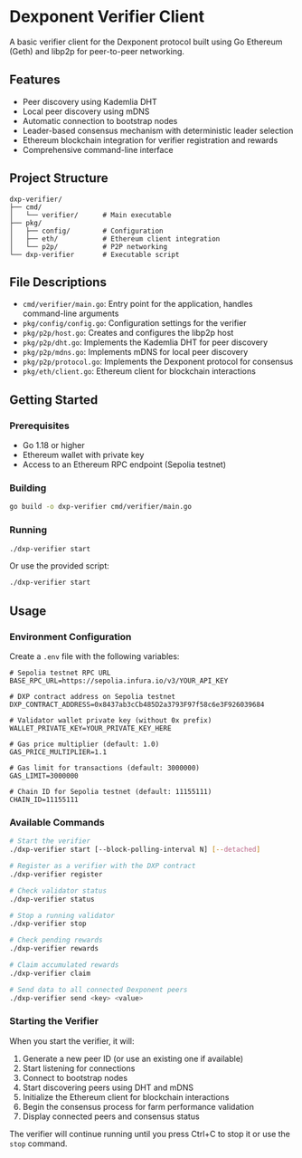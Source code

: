 # Dexponent Verifier Client

A basic verifier client for the Dexponent protocol built using Go Ethereum (Geth) and libp2p for peer-to-peer networking.

## Features

- Peer discovery using Kademlia DHT
- Local peer discovery using mDNS
- Automatic connection to bootstrap nodes
- Leader-based consensus mechanism with deterministic leader selection
- Ethereum blockchain integration for verifier registration and rewards
- Comprehensive command-line interface

## Project Structure

```
dxp-verifier/
├── cmd/
│   └── verifier/      # Main executable
├── pkg/
│   ├── config/        # Configuration
│   ├── eth/           # Ethereum client integration
│   └── p2p/           # P2P networking
└── dxp-verifier       # Executable script
```

## File Descriptions

- `cmd/verifier/main.go`: Entry point for the application, handles command-line arguments
- `pkg/config/config.go`: Configuration settings for the verifier
- `pkg/p2p/host.go`: Creates and configures the libp2p host
- `pkg/p2p/dht.go`: Implements the Kademlia DHT for peer discovery
- `pkg/p2p/mdns.go`: Implements mDNS for local peer discovery
- `pkg/p2p/protocol.go`: Implements the Dexponent protocol for consensus
- `pkg/eth/client.go`: Ethereum client for blockchain interactions

## Getting Started

### Prerequisites

- Go 1.18 or higher
- Ethereum wallet with private key
- Access to an Ethereum RPC endpoint (Sepolia testnet)

### Building

```bash
go build -o dxp-verifier cmd/verifier/main.go
```

### Running

```bash
./dxp-verifier start
```

Or use the provided script:

```bash
./dxp-verifier start
```

## Usage

### Environment Configuration

Create a `.env` file with the following variables:

```
# Sepolia testnet RPC URL
BASE_RPC_URL=https://sepolia.infura.io/v3/YOUR_API_KEY

# DXP contract address on Sepolia testnet
DXP_CONTRACT_ADDRESS=0x8437ab3cCb485D2a3793F97f58c6e3F926039684

# Validator wallet private key (without 0x prefix)
WALLET_PRIVATE_KEY=YOUR_PRIVATE_KEY_HERE

# Gas price multiplier (default: 1.0)
GAS_PRICE_MULTIPLIER=1.1

# Gas limit for transactions (default: 3000000)
GAS_LIMIT=3000000

# Chain ID for Sepolia testnet (default: 11155111)
CHAIN_ID=11155111
```

### Available Commands

```bash
# Start the verifier
./dxp-verifier start [--block-polling-interval N] [--detached]

# Register as a verifier with the DXP contract
./dxp-verifier register

# Check validator status
./dxp-verifier status

# Stop a running validator
./dxp-verifier stop

# Check pending rewards
./dxp-verifier rewards

# Claim accumulated rewards
./dxp-verifier claim

# Send data to all connected Dexponent peers
./dxp-verifier send <key> <value>
```

### Starting the Verifier

When you start the verifier, it will:

1. Generate a new peer ID (or use an existing one if available)
2. Start listening for connections
3. Connect to bootstrap nodes
4. Start discovering peers using DHT and mDNS
5. Initialize the Ethereum client for blockchain interactions
6. Begin the consensus process for farm performance validation
7. Display connected peers and consensus status

The verifier will continue running until you press Ctrl+C to stop it or use the `stop` command.
